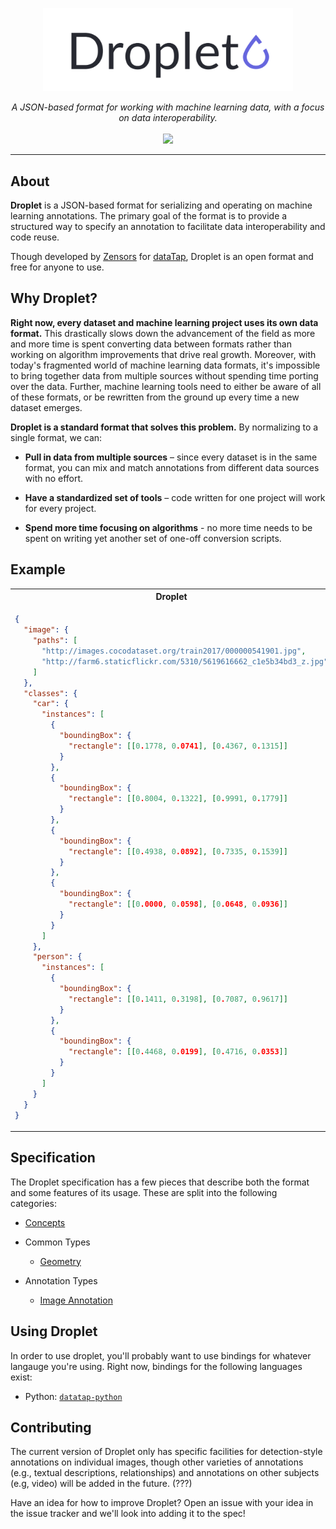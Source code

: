 <p align="center">
<img src="./assets/logo.png" width="400">
</p>

<p align="center" style="font-style: italic">
A JSON-based format for working with machine learning data, with a focus on data interoperability.

<br />
<br />

<a href="https://www.gnu.org/licenses/gpl-3.0">
  <img src="https://img.shields.io/badge/License-GPLv3-blue.svg" />
</a>
</p>

---

## About

**Droplet** is a JSON-based format for serializing and operating on machine learning annotations.  The primary goal of the format is to provide a structured way to specify an annotation to facilitate data interoperability and code reuse.

Though developed by [Zensors](https://zensors.com) for [dataTap](https://datatap.dev), Droplet is an open format and free for anyone to use.

## Why Droplet?

**Right now, every dataset and machine learning project uses its own data format.**  This drastically slows down the advancement of the field as more and more time is spent converting data between formats rather than working on algorithm improvements that drive real growth.  Moreover, with today's fragmented world of machine learning data formats, it's impossible to bring together data from multiple sources without spending time porting over the data.  Further, machine learning tools need to either be aware of all of these formats, or be rewritten from the ground up every time a new dataset emerges.

**Droplet is a standard format that solves this problem.**  By normalizing to a single format, we can:

- **Pull in data from multiple sources** – since every dataset is in the same format, you can mix and match annotations from different data sources with no effort.

- **Have a standardized set of tools** – code written for one project will work for every project.

- **Spend more time focusing on algorithms** - no more time needs to be spent on writing yet another set of one-off conversion scripts.

## Example

<style>
.preview-table {
  table-layout: fixed;
}

.preview-table th {
  width: 50%;
}
</style>

<table class="preview-table">
<tr>
<th>Droplet</th>
<th>Preview</th>
</tr>
<tr>
<td>

```json
{
  "image": {
    "paths": [
      "http://images.cocodataset.org/train2017/000000541901.jpg",
      "http://farm6.staticflickr.com/5310/5619616662_c1e5b34bd3_z.jpg"
    ]
  },
  "classes": {
    "car": {
      "instances": [
        {
          "boundingBox": {
            "rectangle": [[0.1778, 0.0741], [0.4367, 0.1315]]
          }
        },
        {
          "boundingBox": {
            "rectangle": [[0.8004, 0.1322], [0.9991, 0.1779]]
          }
        },
        {
          "boundingBox": {
            "rectangle": [[0.4938, 0.0892], [0.7335, 0.1539]]
          }
        },
        {
          "boundingBox": {
            "rectangle": [[0.0000, 0.0598], [0.0648, 0.0936]]
          }
        }
      ]
    },
    "person": {
      "instances": [
        {
          "boundingBox": {
            "rectangle": [[0.1411, 0.3198], [0.7087, 0.9617]]
          }
        },
        {
          "boundingBox": {
            "rectangle": [[0.4468, 0.0199], [0.4716, 0.0353]]
          }
        }
      ]
    }
  }
}
```

</code></pre>
</td>
<td>
<img src="./assets/example.png" />
</td>
</tr>
</table>

## Specification

The Droplet specification has a few pieces that describe both the format and some features of its usage.  These are split into the following categories:

- [Concepts](./concepts.md)

- Common Types
  - [Geometry](./common/geometry.md)

- Annotation Types
  - [Image Annotation](./annotations/image-annotation.md)

## Using Droplet

In order to use droplet, you'll probably want to use bindings for whatever langauge you're using.  Right now, bindings for the following languages exist:

- Python: [`datatap-python`](https://github.com/zensors/datatap-python)

## Contributing

The current version of Droplet only has specific facilities for detection-style annotations on individual images, though other varieties of annotations (e.g., textual descriptions, relationships) and annotations on other subjects (e.g, video) will be added in the future. (???)

Have an idea for how to improve Droplet?  Open an issue with your idea in the issue tracker and we'll look into adding it to the spec!
